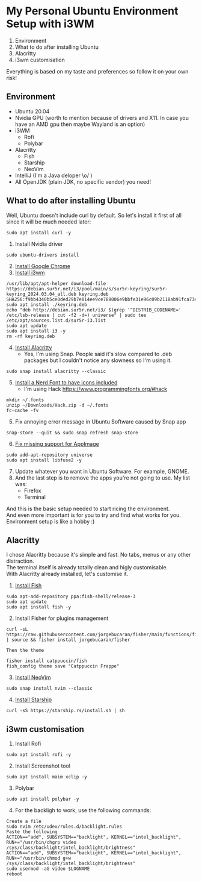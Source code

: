 # My Personal Ubuntu Environment Setup with i3WM
1. Environment
2. What to do after installing Ubuntu
3. Alacritty
4. i3wm customisation

Everything is based on my taste and preferences so follow it on your own risk!  

## Environment
- Ubuntu 20.04
- Nvidia GPU (worth to mention because of drivers and X11. In case you have an AMD gpu then maybe Wayland is an option)
- i3WM
    - Rofi
    - Polybar
- Alacritty
    - Fish
    - Starship
    - NeoVim
- IntelliJ (I'm a Java deloper \o/ )
- All OpenJDK (plain JDK, no specific vendor) you need! 

## What to do after installing Ubuntu
Well, Ubuntu doesn't include curl by default. So let's install it first of all since it will be much needed later:
```shell
sudo apt install curl -y
```  

1. Install Nvidia driver
```shell
sudo ubuntu-drivers install
```  
2. [Install Google Chrome](https://www.google.fr/intl/en_us/chrome/)
3. [Install i3wm](https://i3wm.org/docs/repositories.html)
```shell
/usr/lib/apt/apt-helper download-file https://debian.sur5r.net/i3/pool/main/s/sur5r-keyring/sur5r-keyring_2024.03.04_all.deb keyring.deb SHA256:f9bb4340b5ce0ded29b7e014ee9ce788006e9bbfe31e96c09b2118ab91fca734
sudo apt install ./keyring.deb
echo "deb http://debian.sur5r.net/i3/ $(grep '^DISTRIB_CODENAME=' /etc/lsb-release | cut -f2 -d=) universe" | sudo tee /etc/apt/sources.list.d/sur5r-i3.list
sudo apt update
sudo apt install i3 -y
rm -rf keyring.deb
```  
4. [Install Alacritty](https://snapcraft.io/alacritty)
    - Yes, I'm using Snap. People said it's slow compared to .deb packages but I couldn't notice any slowness so I'm using it.
```shell
sudo snap install alacritty --classic
```  
5. [Install a Nerd Font to have icons included](https://www.nerdfonts.com/font-downloads)
    - I'm using Hack https://www.programmingfonts.org/#hack
```shell
mkdir ~/.fonts
unzip ~/Downloads/Hack.zip -d ~/.fonts
fc-cache -fv
```  
5. Fix annoying error message in Ubuntu Software caused by Snap app
```shell
snap-store --quit && sudo snap refresh snap-store
```  
6. [Fix missing support for AppImage](https://github.com/AppImage/AppImageKit/wiki/FUSE)
```shell
sudo add-apt-repository universe
sudo apt install libfuse2 -y
```  
7. Update whatever you want in Ubuntu Software. For example, GNOME.
8. And the last step is to remove the apps you're not going to use. My list was:
    - Firefox
    - Terminal


And this is the basic setup needed to start ricing the environment.  
And even more important is for you to try and find what works for you.  
Environment setup is like a hobby :)

## Alacritty
I chose Alacritty because it's simple and fast. No tabs, menus or any other distraction.  
The terminal itself is already totally clean and higly customisable.  
With Alacritty already installed, let's customise it.

1. [Install Fish](https://fishshell.com/)
```shell
sudo apt-add-repository ppa:fish-shell/release-3
sudo apt update
sudo apt install fish -y
```  
2. Install Fisher for plugins management
```shell
curl -sL https://raw.githubusercontent.com/jorgebucaran/fisher/main/functions/fisher.fish | source && fisher install jorgebucaran/fisher

Then the theme

fisher install catppuccin/fish
fish_config theme save "Catppuccin Frappe"
```  
3. [Install NeoVim](https://snapcraft.io/nvim)
```shell
sudo snap install nvim --classic
```  
4. [Install Starship](https://starship.rs/guide/#%F0%9F%9A%80-installation)
```shell
curl -sS https://starship.rs/install.sh | sh
```  

## i3wm customisation
1. Install Rofi
```shell
sudo apt install rofi -y
```  
2. Install Screenshot tool
```shell
sudo apt install maim xclip -y
```  
3. Polybar
```shell
sudo apt install polybar -y
```  
4. For the backligh to work, use the following commands:
```shell
Create a file
sudo nvim /etc/udev/rules.d/backlight.rules
Paste the following
ACTION=="add", SUBSYSTEM=="backlight", KERNEL=="intel_backlight", RUN+="/usr/bin/chgrp video /sys/class/backlight/intel_backlight/brightness"
ACTION=="add", SUBSYSTEM=="backlight", KERNEL=="intel_backlight", RUN+="/usr/bin/chmod g+w /sys/class/backlight/intel_backlight/brightness"
sudo usermod -aG video $LOGNAME
reboot
```
